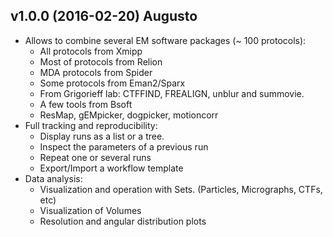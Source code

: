 
## v1.0.0 (2016-02-20) Augusto

- Allows to combine several EM software packages (~ 100 protocols):
  - All protocols from Xmipp 
  - Most of protocols from Relion
  - MDA protocols from Spider
  - Some protocols from Eman2/Sparx
  - From Grigorieff lab: CTFFIND, FREALIGN, unblur and summovie.
  - A few tools from Bsoft
  - ResMap, gEMpicker, dogpicker, motioncorr
- Full tracking and reproducibility:
  - Display runs as a list or a tree.
  - Inspect the parameters of a previous run
  - Repeat one or several runs
  - Export/Import a workflow template
- Data analysis:
  - Visualization and operation with Sets. (Particles, Micrographs, CTFs, etc)
  - Visualization of Volumes
  - Resolution and angular distribution plots
